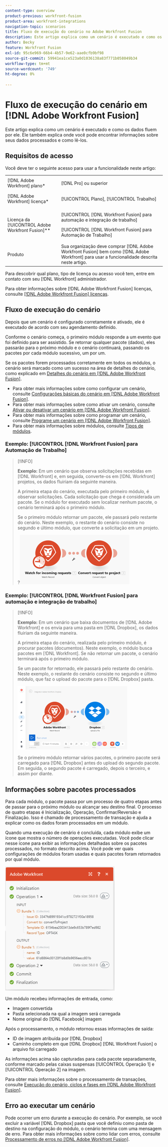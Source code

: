 ```yaml
---
content-type: overview
product-previous: workfront-fusion
product-area: workfront-integrations
navigation-topic: scenarios
title: Fluxo de execução do cenário no Adobe Workfront Fusion
description: Este artigo explica como um cenário é executado e como os dados fluem por ele. Ele também explica onde você pode encontrar informações sobre seus dados processados e como lê-los.
author: Becky
feature: Workfront Fusion
exl-id: 95c6e969-66b4-4b57-9e62-aae0cfb9bf98
source-git-commit: 59941ea1ce523a0d1036138a83f771b058049b34
workflow-type: tm+mt
source-wordcount: '749'
ht-degree: 0%

---
```


# Fluxo de execução do cenário em [!DNL Adobe Workfront Fusion]

Este artigo explica como um cenário é executado e como os dados fluem por ele. Ele também explica onde você pode encontrar informações sobre seus dados processados e como lê-los.

## Requisitos de acesso

Você deve ter o seguinte acesso para usar a funcionalidade neste artigo:

<table style="table-layout:auto"> 
 <col> 
 <col> 
 <tbody> 
  <tr> 
    <td role="rowheader">[!DNL Adobe Workfront] plano*</td> 
   <td> <p>[!DNL Pro] ou superior</p> </td> 
  </tr> 
  <tr data-mc-conditions=""> 
   <td role="rowheader">[!DNL Adobe Workfront] licença*</td> 
   <td> <p>[!UICONTROL Plano], [!UICONTROL Trabalho]</p> </td> 
  </tr> 
  <tr> 
   <td role="rowheader">Licença da [!UICONTROL Adobe Workfront Fusion]**</td> 
   <td> <p>[!UICONTROL [!DNL Workfront Fusion] para automação e integração de trabalho] </p><p>[!UICONTROL [!DNL Workfront Fusion] para Automação de Trabalho] </p>  </td> 
  </tr> 
  <tr> 
   <td role="rowheader">Produto</td> 
   <td>Sua organização deve comprar [!DNL Adobe Workfront Fusion] bem como [!DNL Adobe Workfront] para usar a funcionalidade descrita neste artigo.</td> 
  </tr> 
 </tbody> 
</table>

Para descobrir qual plano, tipo de licença ou acesso você tem, entre em contato com seu [!DNL Workfront] administrador.

Para obter informações sobre [!DNL Adobe Workfront Fusion] licenças, consulte [[!DNL Adobe Workfront Fusion] licenças](../../workfront-fusion/get-started/license-automation-vs-integration.md).

## Fluxo de execução do cenário

Depois que um cenário é configurado corretamente e ativado, ele é executado de acordo com seu agendamento definido.

Conforme o cenário começa, o primeiro módulo responde a um evento que foi definido para ser assistido. Se retornar qualquer pacote (dados), eles passarão para o próximo módulo e o cenário continuará, passando os pacotes por cada módulo sucessivo, um por um.

Se os pacotes forem processados corretamente em todos os módulos, o cenário será marcado como um sucesso na área de detalhes do cenário, como explicado em [Detalhes do cenário em [!DNL Adobe Workfront Fusion]](../../workfront-fusion/scenarios/scenario-detail.md).

* Para obter mais informações sobre como configurar um cenário, consulte [Configurações básicas do cenário em [!DNL Adobe Workfront Fusion]](../../workfront-fusion/scenarios/basic-scenario-settings.md).
* Para obter mais informações sobre como ativar um cenário, consulte [Ativar ou desativar um cenário em [!DNL Adobe Workfront Fusion]](../../workfront-fusion/scenarios/activate-or-inactivate-scenario.md).
* Para obter mais informações sobre como programar um cenário, consulte [Programe um cenário em [!DNL Adobe Workfront Fusion]](../../workfront-fusion/scenarios/schedule-a-scenario.md).
* Para obter mais informações sobre módulos, consulte [Tipos de módulos](../../workfront-fusion/modules/module-types.md).

### Exemplo: [!UICONTROL [!DNL Workfront Fusion] para Automação de Trabalho]

>[!INFO]
>
>**Exemplo:** Em um cenário que observa solicitações recebidas em [!DNL Workfront] e, em seguida, converte-os em [!DNL Workfront] projetos, os dados fluiriam da seguinte maneira.
>
>A primeira etapa do cenário, executada pelo primeiro módulo, é observar solicitações. Cada solicitação que chega é considerada um pacote. Se o módulo for executado sem localizar nenhum pacote, o cenário terminará após o primeiro módulo.
>
>Se o primeiro módulo retornar um pacote, ele passará pelo restante do cenário. Neste exemplo, o restante do cenário consiste no segundo e último módulo, que converte a solicitação em um projeto.
>
>?![](assets/example-execution-flow-wf-only-350x157.png)

### Exemplo: [!UICONTROL [!DNL Workfront Fusion] para automação e integração de trabalho]

>[!INFO]
>
>**Exemplo:** Em um cenário que baixa documentos de [!DNL Adobe Workfront] e os envia para uma pasta em [!DNL Dropbox], os dados fluiriam da seguinte maneira.
>
>A primeira etapa do cenário, realizada pelo primeiro módulo, é procurar pacotes (documentos). Neste exemplo, o módulo busca pacotes em [!DNL Workfront]. Se não retornar um pacote, o cenário terminará após o primeiro módulo.
>
>Se um pacote for retornado, ele passará pelo restante do cenário. Neste exemplo, o restante do cenário consiste no segundo e último módulo, que faz o upload do pacote para o [!DNL Dropbox] pasta.
>
>![](assets/example-wf-dropbox-scen-execution-flow-350x202.png)
>
>Se o primeiro módulo retornar vários pacotes, o primeiro pacote será carregado para [!DNL Dropbox] antes do upload do segundo pacote. Em seguida, o segundo pacote é carregado, depois o terceiro, e assim por diante.

## Informações sobre pacotes processados

Para cada módulo, o pacote passa por um processo de quatro etapas antes de passar para o próximo módulo ou alcançar seu destino final. O processo de quatro etapas é Inicialização, Operação, Confirmar/Reversão e Finalização. Isso é chamado de processamento de transação e ajuda a explicar como os dados foram processados em um módulo.

Quando uma execução de cenário é concluída, cada módulo exibe um ícone que mostra o número de operações executadas. Você pode clicar nesse ícone para exibir as informações detalhadas sobre os pacotes processados, no formato descrito acima. Você pode ver quais configurações de módulos foram usadas e quais pacotes foram retornados por qual módulo.

![](assets/info-processed-bundles-350x396.png)

Um módulo recebeu informações de entrada, como:

* Imagem convertida
* Pasta selecionada na qual a imagem será carregada
* Nome original do [!DNL Facebook] imagem

Após o processamento, o módulo retornou essas informações de saída:

* ID de imagem atribuída por [!DNL Dropbox]
* Caminho completo em que [!DNL Dropbox] [!DNL Workfront Fusion] o arquivo foi carregado

As informações acima são capturadas para cada pacote separadamente, conforme marcado pelas caixas suspensas [!UICONTROL Operação 1] e [!UICONTROL Operação 2] na imagem.

Para obter mais informações sobre o processamento de transações, consulte [Execução do cenário, ciclos e fases em [!DNL Adobe Workfront Fusion]](../../workfront-fusion/scenarios/scenario-execution-cycles-phases.md).

## Erro ao executar um cenário

Pode ocorrer um erro durante a execução do cenário. Por exemplo, se você excluir a variável [!DNL Dropbox] pasta que você definiu como pasta de destino na configuração do módulo, o cenário termina com uma mensagem de erro. Para obter mais informações sobre como lidar com erros, consulte [Processamento de erros no [!DNL Adobe Workfront Fusion]](../../workfront-fusion/errors/error-processing.md).
